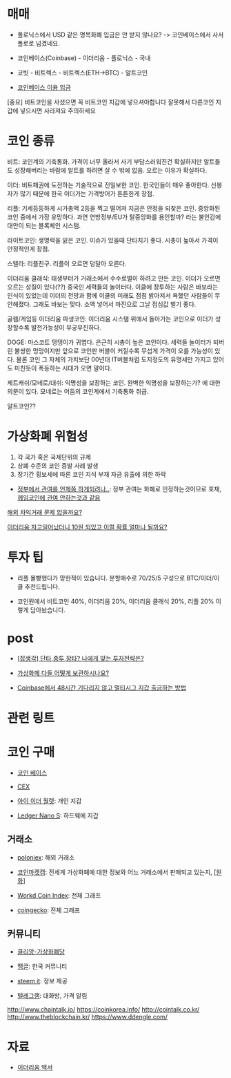 # 매매 

- 폴로닉스에서 USD 같은 명목화폐 입금은 안 받지 않나요? -> 코인베이스에서 사서 폴로로 넘겼네요. 


- 코인베이스(Coinbase) - 이더리움 - 플로닉스 - 국내 

- 코빗 - 비트렉스 - 비트렉스(ETH->BTC) - 알트코인 


- [코인베이스 이용 입금](http://blog.naver.com/xeno313/220678037783)

[중요] 비트코인을 사셨으면 꼭 비트코인 지갑에 넣으셔야합니다 잘못해서 다른코인 지갑에 넣으시면 사라져요 주의하세요


# 코인 종류 

비트: 코인계의 기축통화. 가격이 너무 올라서 사기 부담스러워진건 확실하지만 알트들도 성장해버리는 바람에 알트를 하려면 살 수 밖에 없음. 오르는 이유가 확실하다.

이더: 비트패권에 도전하는 기술적으로 진일보한 코인. 한국인들이 매우 좋아한다. 신봉자가 많기 때문에 한국 이더가는 가격방어가 튼튼한게 장점.

리플: 기세등등하게 시가총액 2등을 찍고 떨어져 지금은 안정을 되찾은 코인. 중앙화된 코인 중에서 가장 유망하다. 과연 연방정부/EU가 탈중앙화를 용인할까? 라는 불안감에 대안이 되는 블록체인 시스탬. 

라이트코인: 생명력을 잃은 코인. 이슈가 있을때 단타치기 좋다. 시총이 높아서 가격이 안정적인게 장점.  


스텔라: 리플친구. 리플이 오르면 덩달아 오른다.

이더리움 클래식: 태생부터가 거래소에서 수수료벌이 하려고 만든 코인. 이더가 오르면 오르는 성질이 있다(??)
중국인 세력들의 놀이터다. 이클에 장투하는 사람은 바보라는 인식이 있었는데 이더의 전망과 함께 이클의 미래도 점점 밝아져서 욕했던 사람들이 무안해졌다. 그래도 바보는 맞다. 소액 넣어서 마진으로 그날 점심값 벌기 좋다. 

골렘/게임등 이더리움 파생코인: 이더리움 시스탬 위에서 돌아가는 코인으로 이더가 성장할수록 발전가능성이 무궁무진하다. 

DOGE: 마스코트 댕댕이가 귀엽다. 은근히 시총이 높은 코인이다. 세력들 놀이터가 되버린 불쌍한 멍멍이지만 앞으로 코인판 버블이 커질수록 무섭게 가격이 오를 가능성이 있다. 물론 코인 그 자체의 가치보단 00년대 IT버블처럼 도지정도의 유명세만 가지고 있어도 미친듯이 폭등하는 시대가 오면 말이다. 

제트캐쉬/모네로/대쉬: 익명성을 보장하는 코인. 완벽한 익명성을 보장하는가? 에 대한 의문이 있다. 모네로는 어둠의 코인계에서 기축통화 취급. 

알트코인??


# 가상화폐 위험성 
1. 각 국가 혹은 국제단위의 규제
2. 상폐 수준의 코인 증발 사례 발생
3. 장기간 횡보세에 따른 코인 지식 부재 자금 유출에 의한 하락

- [정부에서 관여를 언제쯤 하게되려나..](https://www.clien.net/service/board/cm_vcoin/10784301?po=1&od=T31&sk=&sv=&category=질문&groupCd=): 정부 관여는 화폐로 인정하는것이므로 호재, [께임코인에 관여 안하는것과 같음](https://www.clien.net/service/board/cm_vcoin/10783177?po=2&od=T31&sk=&sv=&category=질문&groupCd=)


[해외 차익거래 문제 없을까요?](https://www.clien.net/service/board/cm_vcoin/10784491?po=1&od=T31&sk=&sv=&category=질문&groupCd=)

[이더리움 자고일어났더니 10원 되있고 이럴 확률 얼마나 될까요?](https://www.clien.net/service/board/cm_vcoin/10775563?po=4&od=T31&sk=&sv=&category=질문&groupCd=)

# 투자 팁 

- 리플 몰빵했다가 망한적이 있습니다. 분할매수로 70/25/5 구성으로 BTC/이더/이클 추천드립니다.

- 코인원에서 비트코인 40%, 이더리움 20%, 이더리움 클래식 20%, 리플 20% 이렇게 담아놨습니다.


# post 

- [[잡생각] 단타,중투,장타? 나에게 맞는 투자전략은?](https://steemit.com/kr/@goldenman/2d1bpz)

- [가상화페 다들 어떻게 보관하시나요?](https://www.clien.net/service/board/cm_vcoin/10780344?po=3&od=T31&sk=&sv=&category=질문&groupCd=)


- [Coinbase에서 48시간 기다리지 않고 멀티시그 지갑 출금하는 방법](https://www.ddengle.com/board_free/995484)


# 관련 링트 


# 코인 구매 

- [코인 베이스](https://www.coinbase.com)

- [CEX](https://cex.io)

- [아이 이더 월렛](https://www.myetherwallet.com): 개인 지갑 

- [Ledger Nano S](https://search.naver.com/search.naver?where=nexearch&sm=top_hty&fbm=1&ie=utf8&query=Ledger+Nano+S): 하드웨에 지갑 

## 거래소 
- [poloniex](https://poloniex.com): 해외 거래소 

- [코인마켓캡](http://www.coinmarketcap.com): 전세계 가상화폐에 대한 정보와 어느 거래소에서 판매되고 있는지, [[원화]](https://coinmarketcap.com/#KRW)

- [Workd Coin Index](https://www.worldcoinindex.com): 전체 그래프 

- [coingecko](https://www.coingecko.com/ko): 전체 그래프 


## 커뮤니티 

- [클리앙-가상화폐당](https://www.clien.net/service/board/cm_vcoin)


- [땡글](https://www.ddengle.com): 한국 커뮤니티 

- [steem it](https://steemit.com): 정보 제공 

- [텔레그램](https://www.clien.net/service/board/cm_vcoin/10773143?po=0&od=T31&sk=&sv=&category=강좌와팁&groupCd=): 대화방, 가격 알림 


http://www.chaintalk.io/
https://coinkorea.info/
http://cointalk.co.kr/
http://www.theblockchain.kr/
https://www.ddengle.com/


# 자료 

- [이더리움 백서](https://drive.google.com/open?id=0BwBkN9fNGDPeUkZpMzZzMUJZaXM)
